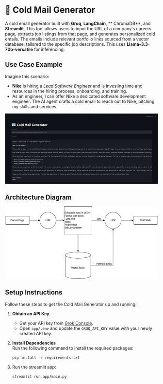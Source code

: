 # 📧 Cold Mail Generator

A cold email generator built with **Groq**, **LangChain**, ** ChromaDB**, and **Streamlit**. This tool allows users to input the URL of a company's careers page, extracts job listings from that page, and generates personalized cold emails. The emails include relevant portfolio links sourced from a vector database, tailored to the specific job descriptions. This uses **Llama-3.3-70b-versatile** for inferencing.

## Use Case Example

Imagine this scenario:
- **Nike** is hiring a *Lead Software Engineer* and is investing time and resources in the hiring process, onboarding, and training.
- As an engineer, I can offer Nike a dedicated software development engineer. The AI agent crafts a cold email to reach out to Nike, pitching my skills and services.

![Preview](imgs/img.png)

## Architecture Diagram

![Architecture](imgs/architecture.png)

## Setup Instructions

Follow these steps to get the Cold Mail Generator up and running:

1. **Obtain an API Key**  
   - Get your API key from [Grok Console](https://console.groq.com/keys).  
   - Open `app/.env` and update the `GROQ_API_KEY` value with your newly created API key.

2. **Install Dependencies**  
   Run the following command to install the required packages:
   ```bash
   pip install -r requirements.txt
   
3. Run the streamlit app:
   ```commandline
   streamlit run app/main.py
   ```
